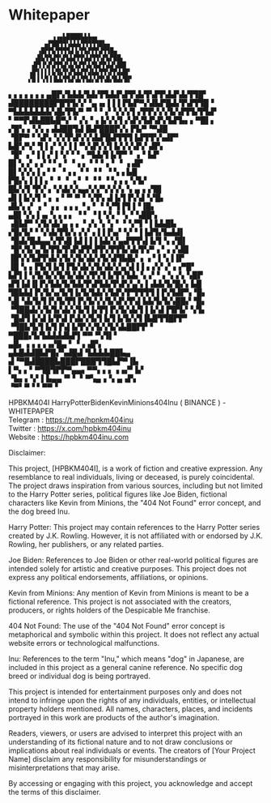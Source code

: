 # Whitepaper


                ▗▗▄▙████▙▙▙▄▖                
              ▄▛██▜▜▚▙▙▙▜▜▜▜▜█▙▄             
            ▗█▛▛▙▜▜▜▜▟▐▞▛▙▛▛▛▟▜▜█▄           
           ▗█▙▜▜▟▜▚▛▙▙▛▛▛▟▟▜▜▚▛▙▛██▖         
          ▗█▜▐▚▛▟▜▜▟▚▙▜▟▜▚▙▜▙▛▛▟▟▚██▌        
          ▟▛▌▌▌▌▙▜▙▜▚▛▙▙▛▛▟▙▙▜▜▚▛▛▟▟█▘       
         ▗▜▌▌▚▜▐▐▙▙▜▜▟▚▙▜▜▟▞▟▜▚█▞█▟▞█▛       
  ▖▖▖▖▖▖▖▄█▛▞▙▙▙▜▟▞▛▙▙▛▟▜▚▙▜▚▛▛▟▟▚▙▜▜█▘      
▟████████▛█▜▜▞▞▝▄▗▖▌▌▌▛▙▛▀▞▟▙▛█▟▞▛▟▜▜█▝      
▀▙▙▙▙▙▙▙▚█▞▛▙▀▝▘▘▘▞▝▞▞▞▌▞▛▛▞▞▞▙▚▛▛▙▜▜▟▘      
 ▘▀▀▛▟▙██▙█▀▞▝▗▚▝▗▐▞▞▞▌▞▟▚▜▟▚▛▞▙▛▙▖▖▀█▌▖     
         ▞█▚▗▝▞▖▖▟▟██▜▟▐▙▛███▛▞▖▛▙▀▝▀▟█      
        ▝█▛▀▝▝▟▚▝▞▞▛▟▚▚▚▙▛█▟▜▜▜▐▟▜▜▚▚▟▛▘     
         ▙█▚▀▞▝▌▌▞▝▞▐▐▝▚▚▛▞▞▌▙▚▚▚▛▞  ▟▛▖     
         ▝█▘ ▖▘▌▌▞▐▝▞▝▝ ▖▀▙▙▜▐▞▛▘▘ ▖▘▙▛      
          █▌▚▗▘▖▞▝ ▘▖▘▝▗ ▖  ▘▘▘▖▘▝ ▗ ▟▛      
          █▌▚▚▚▐▗ ▘▘ ▝▗ ▖ ▘▘▝ ▘ ▝ ▚▗ ▙█      
          ▛█▞▖▌▌▌▖▘ ▘▝ ▗ ▘ ▘▝ ▘▝ ▚▗▗▝▞▙▘     
          █▙▚▜▝▛▞ ▖▚▚▙▚▚▄▞▞▞▚▚▚▚▝▖▄▗▗▜█      
          ▟▌▌▙▚▜▝▗ ▗▝▝▘▀▝▝▞▛▖▟▐▞▌▛▞▟▝▞█▖     
          ▟▙▚▗▘▗▝ ▗ ▖▗▗▗ ▝ ▖▘▝▝▞▜▐▜▐▝▐█▖     
         ▄█▌▚▚▐▗▖▚▗▗ ▖  ▝ ▘ ▝ ▌▚▚▝▝▖▘▚██▚    
        ▗█▙▛▘▚▜▞▟▞▄▗▗ ▝▗▚▝▖▚▝ ▝▝▞▜▝ ▌▙▙█▙    
        ▞█▞▙▘▘▚▚▙▜▜▞▖▞▞▗▐▐▐▚▞▝▞▝▐▐▟▜▞▙▟▟▌    
        ▝█▟▞█▟▄▄▚▜▚█▐▟▐▐▐▐▟▞▞▄▟▜▜▚▌▙▜▝▖▞█▌   
        ▝█▚▜▞▄▜▞▛▙▜▚▛▟▜▚▛▛▞▛▛▙▚▙▜▚▀▗ ▘▖▞▟█   
        ▐█▚▚▜▟▜▚▙▚▜▞▞▙▚▙▚▜▞▟▜▙█▞▗ ▗  ▘▌▚▐▐▛  
        ▐█▝▖▖▛▙▜▐▞▌▛▙▚▙▚▜▞▟▞▞▄▚▌▌▌▖▞▞ ▞▗▗▀█▘ 
        ▙▛▌▌▚▜▞▙▚▜▞▙▚▙▚▜▚▜▐▞▛▞▙▙▝▖▞▝▗▝▖▞▖▚█▛ 
        ▟▜▐▟▐▌▛▞▙▙▜▞▙▙▜▚▛▙▙▜▚▛▞▄▚▐▗▙▙▜▞█▞▖▙█ 
        ▜█▙▙▌▛▞▙▚▞▙▜▐▞▙▜▟▞▞▙▛▞▛▜▜▜▜▐▐▚▜▟▛▚▝█▖
        ▚█▝▟▞▙▜▐▚▜▞▛▌▛▞▙▚▚▜▞▟▚▜▚▌▙▙▜▞▙▚██▞▝█▖
        ▝▜██▟▞▞▙▜▞▟▞▞▙▜▐▞▛▌▛▞▙▚▙▜▐▐▞▟▐▜▛▙▘▚▜▖
           ▝█▟▜▐▞▟▐▞▛▟▐▚▙▚▜▞▌▙▜▐▞▙▚▜▐▙█▜▜█▛▛▘
            ▝▜█▙▜▞▌▙▜▐▚▌▙▜▚▚▜▞▞▙▚▙██▛▛▝      
               ▀███▞▙▜▟▟▟▟▙▛▌▀▀▝▚▜▌▘         
                 ▄█▖▗▗▗▗▗▞█▄ ▘▝▗▗█▚          
              ▄▙█▟▟█▙▛█▞▚▟█▟▝▙▙▙▙██▙▄        
             ▟▝▀█▟████▙███▛███▜▜█▙▛▀▐▙       
             ▌▀▖▖▘▀▜█▜▛▛▀▄▄▖▀▀▖▖▖▗▗▞▘▙▘      
             ▝▙▖▖▚▘▌▙▄▄▝▘▘ ▘▀▚▄▗▝▖▄▗▛▖       
               ▝▀▘▀▝           ▘▀▀▝          


HPBKM404I 
HarryPotterBidenKevinMinions404Inu ( BINANCE ) - WHITEPAPER <br/>
Telegram : https://t.me/hpnkm404inu <br/>
Twitter  : https://x.com/hpbkm404inu <br/>
Website  : https://hpbkm404inu.com <br/>

Disclaimer:

This project, [HPBKM404I], is a work of fiction and creative expression. Any resemblance to real individuals, living or deceased, is purely coincidental. 
The project draws inspiration from various sources, including but not limited to the Harry Potter series, political figures like Joe Biden, fictional characters like Kevin from Minions, the "404 Not Found" error concept, and the dog breed Inu.

Harry Potter: This project may contain references to the Harry Potter series created by J.K. Rowling. However, it is not affiliated with or endorsed by J.K. Rowling, her publishers, or any related parties.

Joe Biden: References to Joe Biden or other real-world political figures are intended solely for artistic and creative purposes. This project does not express any political endorsements, affiliations, or opinions.

Kevin from Minions: Any mention of Kevin from Minions is meant to be a fictional reference. This project is not associated with the creators, producers, or rights holders of the Despicable Me franchise.

404 Not Found: The use of the "404 Not Found" error concept is metaphorical and symbolic within this project. It does not reflect any actual website errors or technological malfunctions.

Inu: References to the term "Inu," which means "dog" in Japanese, are included in this project as a general canine reference. No specific dog breed or individual dog is being portrayed.

This project is intended for entertainment purposes only and does not intend to infringe upon the rights of any individuals, entities, or intellectual property holders mentioned. All names, characters, places, and incidents portrayed in this work are products of the author's imagination.

Readers, viewers, or users are advised to interpret this project with an understanding of its fictional nature and to not draw conclusions or implications about real individuals or events. The creators of [Your Project Name] disclaim any responsibility for misunderstandings or misinterpretations that may arise.

By accessing or engaging with this project, you acknowledge and accept the terms of this disclaimer.
